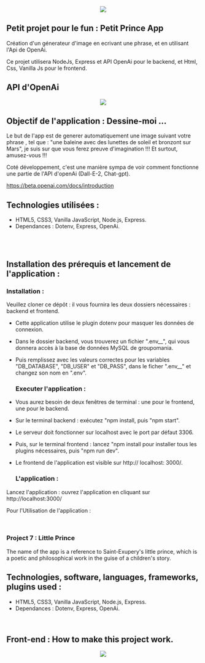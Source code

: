 <p align="center">
<img src= "https://user-images.githubusercontent.com/90606431/212261973-97c57476-053e-460b-a281-6dc2b820e4a3.jpg" />
</p>


## Petit projet pour le fun : Petit Prince App ##

 Création d'un génerateur d'image en ecrivant une phrase, et en utilisant l'Api de OpenAi.
<br>

Ce projet utilisera NodeJs, Express et API OpenAi pour le backend, et Html, Css, Vanilla Js pour le frontend.
<br>

 ## API d'OpenAi ##

 <p align="center">
<img src= "https://user-images.githubusercontent.com/90606431/212265676-f0da996c-ae2c-4eb5-8ec0-c683b3ef2448.jpg"/>
 </p>


 
  ## Objectif de l'application : Dessine-moi ... ## 

Le but de l'app est de generer automatiquement une image suivant votre phrase , tel que :
"une baleine avec des lunettes de soleil et bronzont sur Mars", je suis sur que vous ferez preuve d'imagination !!!
Et surtout, amusez-vous !!!

Coté développement, c'est une manière sympa de voir comment fonctionne une partie de l'API d'openAi (Dall-E-2, Chat-gpt).

https://beta.openai.com/docs/introduction


 ## Technologies utilisées : ##
 
- HTML5, CSS3, Vanilla JavaScript, Node.js, Express.
- Dependances : Dotenv, Express, OpenAi.

 <br>
 <br>
 

 ## Installation des prérequis et lancement de l'application : ##

   ### Installation : ###

Veuillez cloner ce dépôt : il vous fournira les deux dossiers nécessaires : backend et frontend.



- Cette application utilise le plugin dotenv pour masquer les données de connexion. 
- Dans le dossier backend, vous trouverez un fichier ".env__", qui vous donnera accès à la base de données MySQL de groupomania. 
- Puis remplissez avec les valeurs correctes pour les variables "DB_DATABASE", "DB_USER" et "DB_PASS", dans le ficher ".env__" et changez son nom en ".env".

   ### Executer l'application : ###

- Vous aurez besoin de deux fenêtres de terminal : une pour le frontend, une pour le backend. 
- Sur le terminal backend : exécutez "npm install, puis "npm start". 
- Le serveur doit fonctionner sur localhost avec le port par défaut 3306. 
- Puis, sur le terminal frontend : lancez "npm install pour installer tous les plugins nécessaires, puis "npm run dev". 
- Le frontend de l'application est visible sur http:// localhost: 3000/.
    
    
    ### L'application :  ###
   
Lancez l'application : ouvrez l'application en cliquant sur http://localhost:3000/

Pour l'Utilisation de l'application : 



<br>



 ### Project 7 : Little Prince ###

The name of the app is a reference to Saint-Exupery's little prince, which is a poetic and philosophical work in the guise of a children's story.

## Technologies, software, languages, frameworks, plugins used : ##

- HTML5, CSS3, Vanilla JavaScript, Node.js, Express.
- Dependances : Dotenv, Express, OpenAi.

<br>

## Front-end : How to make this project work. ##





 <p align="center">
<img src= "https://user-images.githubusercontent.com/90606431/212265676-f0da996c-ae2c-4eb5-8ec0-c683b3ef2448.jpg"/>
 </p>
